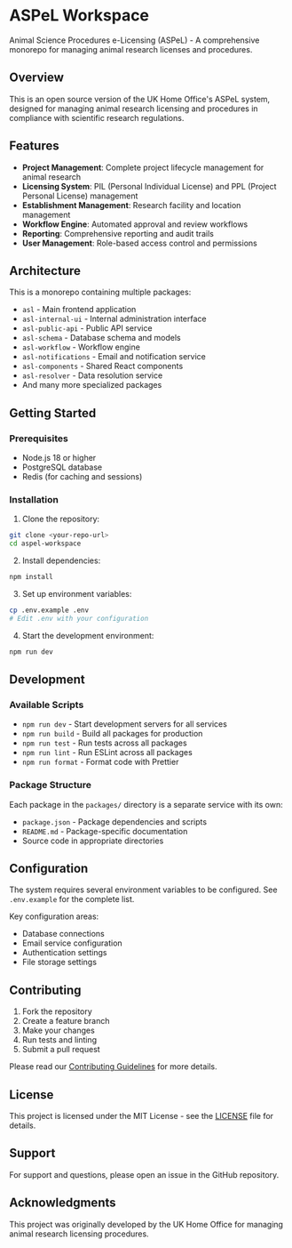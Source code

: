 # ASPeL Workspace

Animal Science Procedures e-Licensing (ASPeL) - A comprehensive monorepo for managing animal research licenses and procedures.

## Overview

This is an open source version of the UK Home Office's ASPeL system, designed for managing animal research licensing and procedures in compliance with scientific research regulations.

## Features

- **Project Management**: Complete project lifecycle management for animal research
- **Licensing System**: PIL (Personal Individual License) and PPL (Project Personal License) management
- **Establishment Management**: Research facility and location management
- **Workflow Engine**: Automated approval and review workflows
- **Reporting**: Comprehensive reporting and audit trails
- **User Management**: Role-based access control and permissions

## Architecture

This is a monorepo containing multiple packages:

- `asl` - Main frontend application
- `asl-internal-ui` - Internal administration interface
- `asl-public-api` - Public API service
- `asl-schema` - Database schema and models
- `asl-workflow` - Workflow engine
- `asl-notifications` - Email and notification service
- `asl-components` - Shared React components
- `asl-resolver` - Data resolution service
- And many more specialized packages

## Getting Started

### Prerequisites

- Node.js 18 or higher
- PostgreSQL database
- Redis (for caching and sessions)

### Installation

1. Clone the repository:
```bash
git clone <your-repo-url>
cd aspel-workspace
```

2. Install dependencies:
```bash
npm install
```

3. Set up environment variables:
```bash
cp .env.example .env
# Edit .env with your configuration
```

4. Start the development environment:
```bash
npm run dev
```

## Development

### Available Scripts

- `npm run dev` - Start development servers for all services
- `npm run build` - Build all packages for production
- `npm run test` - Run tests across all packages
- `npm run lint` - Run ESLint across all packages
- `npm run format` - Format code with Prettier

### Package Structure

Each package in the `packages/` directory is a separate service with its own:
- `package.json` - Package dependencies and scripts
- `README.md` - Package-specific documentation
- Source code in appropriate directories

## Configuration

The system requires several environment variables to be configured. See `.env.example` for the complete list.

Key configuration areas:
- Database connections
- Email service configuration
- Authentication settings
- File storage settings

## Contributing

1. Fork the repository
2. Create a feature branch
3. Make your changes
4. Run tests and linting
5. Submit a pull request

Please read our [Contributing Guidelines](CONTRIBUTING.md) for more details.

## License

This project is licensed under the MIT License - see the [LICENSE](LICENSE) file for details.

## Support

For support and questions, please open an issue in the GitHub repository.

## Acknowledgments

This project was originally developed by the UK Home Office for managing animal research licensing procedures.